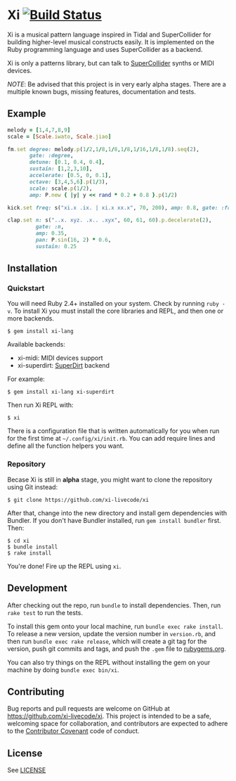 # Xi  [![Build Status](https://travis-ci.org/xi-livecode/xi.svg?branch=master)](https://travis-ci.org/xi-livecode/xi)

Xi is a musical pattern language inspired in Tidal and SuperCollider for
building higher-level musical constructs easily.  It is implemented on the Ruby
programming language and uses SuperCollider as a backend.

Xi is only a patterns library, but can talk to
[SuperCollider](https://github.com/supercollider/supercollider) synths or MIDI
devices.

*NOTE*: Be advised that this project is in very early alpha stages. There are a
multiple known bugs, missing features, documentation and tests.

## Example

```ruby
melody = [1,4,7,8,9]
scale = [Scale.iwato, Scale.jiao]

fm.set degree: melody.p(1/2,1/8,1/8,1/8,1/16,1/8,1/8).seq(2),
       gate: :degree,
       detune: [0.1, 0.4, 0.4],
       sustain: [1,2,3,10],
       accelerate: [0.5, 0, 0.1],
       octave: [3,4,5,6].p(1/3),
       scale: scale.p(1/2),
       amp: P.new { |y| y << rand * 0.2 + 0.8 }.p(1/2)

kick.set freq: s("xi.x .ix. | xi.x xx.x", 70, 200), amp: 0.8, gate: :freq

clap.set n: s("..x. xyz. .x.. .xyx", 60, 61, 60).p.decelerate(2),
         gate: :n,
         amp: 0.35,
         pan: P.sin(16, 2) * 0.6,
         sustain: 0.25
```

## Installation

### Quickstart

You will need Ruby 2.4+ installed on your system.  Check by running `ruby -v`.
To install Xi you must install the core libraries and REPL, and then one or
more backends.

    $ gem install xi-lang

Available backends:

* xi-midi: MIDI devices support
* xi-superdirt: [SuperDirt](https://github.com/musikinformatik/SuperDirt) backend

For example:

    $ gem install xi-lang xi-superdirt

Then run Xi REPL with:

    $ xi

There is a configuration file that is written automatically for you when run
for the first time at `~/.config/xi/init.rb`. You can add require lines and
define all the function helpers you want.

### Repository

Becase Xi is still in **alpha** stage, you might want to clone the repository
using Git instead:

    $ git clone https://github.com/xi-livecode/xi

After that, change into the new directory and install gem dependencies with
Bundler.  If you don't have Bundler installed, run `gem install bundler` first.
Then:

    $ cd xi
    $ bundle install
    $ rake install

You're done! Fire up the REPL using `xi`.

## Development

After checking out the repo, run `bundle` to install dependencies. Then, run
`rake test` to run the tests.

To install this gem onto your local machine, run `bundle exec rake install`. To
release a new version, update the version number in `version.rb`, and then run
`bundle exec rake release`, which will create a git tag for the version, push
git commits and tags, and push the `.gem` file to
[rubygems.org](https://rubygems.org).

You can also try things on the REPL without installing the gem on your machine
by doing `bundle exec bin/xi`.

## Contributing

Bug reports and pull requests are welcome on GitHub at
https://github.com/xi-livecode/xi. This project is intended to be a safe,
welcoming space for collaboration, and contributors are expected to adhere to
the [Contributor Covenant](http://contributor-covenant.org) code of conduct.

## License

See [LICENSE](LICENSE.txt)
